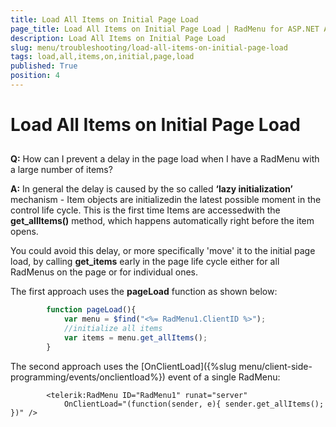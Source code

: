 ```yaml
---
title: Load All Items on Initial Page Load
page_title: Load All Items on Initial Page Load | RadMenu for ASP.NET AJAX Documentation
description: Load All Items on Initial Page Load
slug: menu/troubleshooting/load-all-items-on-initial-page-load
tags: load,all,items,on,initial,page,load
published: True
position: 4
---
```


# Load All Items on Initial Page Load



## 

**Q:** How can I prevent a delay in the page load when I have a RadMenu with a large number of items?

**A:** In general the delay is caused by the so called **‘lazy initialization’** mechanism - Item objects are initializedin the latest possible moment in the control life cycle. This is the first time Items are accessedwith the **get_allItems()** method, which happens automatically right before the item opens.

You could avoid this delay, or more specifically 'move' it to the initial page load, by calling **get_items** early in the page life cycle either for all RadMenus on the page or for individual ones.

The first approach uses the **pageLoad** function as shown below:

````JavaScript
	    function pageLoad(){ 
	        var menu = $find("<%= RadMenu1.ClientID %>");
	        //initialize all items
	        var items = menu.get_allItems();
	    }	
````





The second approach uses the [OnClientLoad]({%slug menu/client-side-programming/events/onclientload%}) event of a single RadMenu:

````ASPNET
	    <telerik:RadMenu ID="RadMenu1" runat="server" 
	        OnClientLoad="(function(sender, e){ sender.get_allItems(); })" />
````


